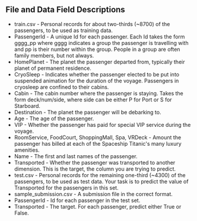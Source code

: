 ## File and Data Field Descriptions

  - train.csv - Personal records for about two-thirds (~8700) of the passengers, to be used as training data.
  - PassengerId - A unique Id for each passenger. Each Id takes the form gggg_pp where gggg indicates a group the passenger is travelling with and pp is  their number within the group. People in a group are often family members, but not always.
  - HomePlanet - The planet the passenger departed from, typically their planet of permanent residence.
  - CryoSleep - Indicates whether the passenger elected to be put into suspended animation for the duration of the voyage. Passengers in cryosleep are confined to their cabins.
  - Cabin - The cabin number where the passenger is staying. Takes the form deck/num/side, where side can be either P for Port or S for Starboard.
  - Destination - The planet the passenger will be debarking to.
  - Age - The age of the passenger.
  - VIP - Whether the passenger has paid for special VIP service during the voyage.
  - RoomService, FoodCourt, ShoppingMall, Spa, VRDeck - Amount the passenger has billed at each of the Spaceship Titanic's many luxury amenities.
  - Name - The first and last names of the passenger.
  - Transported - Whether the passenger was transported to another dimension. This is the target, the column you are trying to predict.
  - test.csv - Personal records for the remaining one-third (~4300) of the passengers, to be used as test data. Your task is to predict the value of Transported for the passengers in this set.
  - sample_submission.csv - A submission file in the correct format.
  - PassengerId - Id for each passenger in the test set.
  - Transported - The target. For each passenger, predict either True or False.


